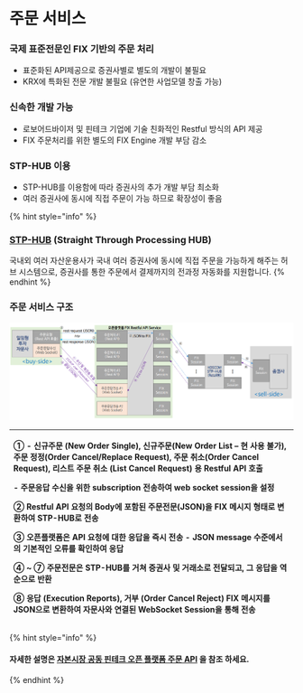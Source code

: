 # 주문 서비스

### 국제 표준전문인 FIX 기반의 주문 처리

* 표준화된 API제공으로 증권사별로 별도의 개발이 불필요
* KRX에 특화된 전문 개발 불필요 \(유연한 사업모델 창출 가능\)

### 신속한 개발 가능

* 로보어드바이저 및  핀테크 기업에 기술 친화적인 Restful 방식의 API 제공
* FIX 주문처리를 위한 별도의 FIX Engine 개발 부담 감소

### STP-HUB 이용

* STP-HUB를 이용함에 따라 증권사의 추가 개발 부담 최소화
* 여러 증권사에 동시에 직접 주문이 가능 하므로 확장성이 좋음

{% hint style="info" %}
### [STP-HUB](https://www.koscom.co.kr/portal/main/contents.do?menuNo=200451) \(Straight Through Processing HUB\)

 국내외 여러 자산운용사가 국내 여러 증권사에 동시에 직접 주문을 가능하게 해주는 허브 시스템으로, 증권사를 통한 주문에서 결제까지의 전과정 자동화를 지원합니다.
{% endhint %}

### 주문 서비스 구조

![](../.gitbook/assets/image%20%2858%29.png)

<table>
  <thead>
    <tr>
      <th style="text-align:left">
        <p>&#x2460; - &#xC2E0;&#xADDC;&#xC8FC;&#xBB38; (New Order Single), &#xC2E0;&#xADDC;&#xC8FC;&#xBB38;(New
          Order List &#x2013; &#xD604; &#xC0AC;&#xC6A9; &#xBD88;&#xAC00;), &#xC8FC;&#xBB38;
          &#xC815;&#xC815;(Order Cancel/Replace Request), &#xC8FC;&#xBB38; &#xCDE8;&#xC18C;(Order
          Cancel Request), &#xB9AC;&#xC2A4;&#xD2B8; &#xC8FC;&#xBB38; &#xCDE8;&#xC18C;
          (List Cancel Request) &#xC6A9; Restful API &#xD638;&#xCD9C;</p>
        <p>- &#xC8FC;&#xBB38;&#xC751;&#xB2F5; &#xC218;&#xC2E0;&#xC744; &#xC704;&#xD55C;
          subscription &#xC804;&#xC1A1;&#xD558;&#xC5EC; web socket session&#xC744;
          &#xC124;&#xC815;</p>
        <p>&#x2461; Restful API &#xC694;&#xCCAD;&#xC758; Body&#xC5D0; &#xD3EC;&#xD568;&#xB41C;
          &#xC8FC;&#xBB38;&#xC804;&#xBB38;(JSON)&#xC744; FIX &#xBA54;&#xC2DC;&#xC9C0;
          &#xD615;&#xD0DC;&#xB85C; &#xBCC0;&#xD658;&#xD558;&#xC5EC; STP-HUB&#xB85C;
          &#xC804;&#xC1A1;</p>
        <p>&#x2462; &#xC624;&#xD508;&#xD50C;&#xB7AB;&#xD3FC;&#xC740; API &#xC694;&#xCCAD;&#xC5D0;
          &#xB300;&#xD55C; &#xC751;&#xB2F5;&#xC744; &#xC989;&#xC2DC; &#xC804;&#xC1A1;
          - JSON message &#xC218;&#xC900;&#xC5D0;&#xC11C;&#xC758; &#xAE30;&#xBCF8;&#xC801;&#xC778;
          &#xC624;&#xB958;&#xB97C; &#xD655;&#xC778;&#xD558;&#xC5EC; &#xC751;&#xB2F5;</p>
        <p>&#x2463; ~ &#x2466; &#xC8FC;&#xBB38;&#xC804;&#xBB38;&#xC740; STP-HUB&#xB97C;
          &#xAC70;&#xCCD0; &#xC99D;&#xAD8C;&#xC0AC; &#xBC0F; &#xAC70;&#xB798;&#xC18C;&#xB85C;
          &#xC804;&#xB2EC;&#xB418;&#xACE0;, &#xADF8; &#xC751;&#xB2F5;&#xC744; &#xC5ED;&#xC21C;&#xC73C;&#xB85C;
          &#xBC18;&#xD658;</p>
        <p>&#x2467; &#xC751;&#xB2F5; (Execution Reports), &#xAC70;&#xBD80; (Order
          Cancel Reject) FIX &#xBA54;&#xC2DC;&#xC9C0;&#xB97C; JSON&#xC73C;&#xB85C;
          &#xBCC0;&#xD658;&#xD558;&#xC5EC; &#xC790;&#xBB38;&#xC0AC;&#xC640; &#xC5F0;&#xACB0;&#xB41C;
          WebSocket Session&#xC744; &#xD1B5;&#xD574; &#xC804;&#xC1A1;</p>
      </th>
    </tr>
  </thead>
  <tbody></tbody>
</table>

{% hint style="info" %}
#### 자세한 설명은  [자본시장 공동 핀테크 오픈 플랫폼 주문 API](https://developers.koscom.co.kr/resources/documentation/FIX_REST_API_v1.03.pdf) 을 참조 하세요.
{% endhint %}



